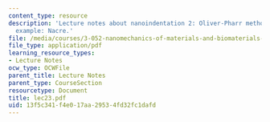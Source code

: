 ```yaml
---
content_type: resource
description: 'Lecture notes about nanoindentation 2: Oliver-Pharr method and one literature
  example: Nacre.'
file: /media/courses/3-052-nanomechanics-of-materials-and-biomaterials-spring-2007/13f5c341f4e017aa29534fd32fc1dafd_lec23.pdf
file_type: application/pdf
learning_resource_types:
- Lecture Notes
ocw_type: OCWFile
parent_title: Lecture Notes
parent_type: CourseSection
resourcetype: Document
title: lec23.pdf
uid: 13f5c341-f4e0-17aa-2953-4fd32fc1dafd
---
```

